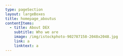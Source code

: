 ```yaml
---
type: pageSection
layout: largeBoxes
title: homepage_aboutus
contentItems:
  - title: About DEX
    subtitle: Who we are
    image: /img/istockphoto-902787158-2048x2048.jpg
    link: a
    linktext: a
---
```

